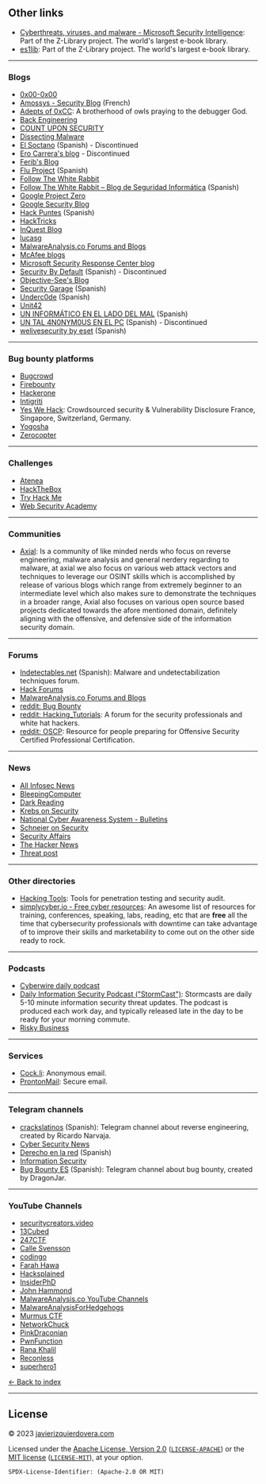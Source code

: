 ## Other links
 * [Cyberthreats, viruses, and malware - Microsoft Security Intelligence](https://www.microsoft.com/en-us/wdsi/threats/): Part of the Z-Library project. The world's largest e-book library.
 * [es1lib](https://es1lib.org/): Part of the Z-Library project. The world's largest e-book library.



---



### Blogs
 * [0x00-0x00](https://0x00-0x00.github.io/)
 * [Amossys  - Security Blog](https://blog.amossys.fr/) (French)
 * [Adepts of 0xCC](https://adepts.of0x.cc/): A brotherhood of owls praying to the debugger God.
 * [Back Engineering](https://back.engineering/)
 * [COUNT UPON SECURITY](https://countuponsecurity.com/)
 * [Dissecting Malware](https://dissectingmalwa.re/)
 * [El Soctano](https://soctano.blogspot.com/) (Spanish) - Discontinued
 * [Ero Carrera's blog](http://blog.dkbza.org/) - Discontinued
 * [Ferib's Blog](https://ferib.dev/portfolio.php?t=Blog+post)
 * [Flu Project](https://www.flu-project.com/) (Spanish)
 * [Follow The White Rabbit](https://fwhibbit.es/en/)
 * [Follow The White Rabbit – Blog de Seguridad Informática](https://fwhibbit.es/) (Spanish)
 * [Google Project Zero](https://googleprojectzero.blogspot.com/)
 * [Google Security Blog](https://security.googleblog.com/)
 * [Hack Puntes](https://hackpuntes.com/) (Spanish)
 * [HackTricks](https://book.hacktricks.xyz/)
 * [InQuest Blog](https://inquest.net/blog)
 * [lucasg](https://lucasg.github.io/)
 * [MalwareAnalysis.co Forums and Blogs](https://malwareanalysis.co/forums/)
 * [McAfee blogs](https://www.mcafee.com/blogs/)
 * [Microsoft Security Response Center blog](https://msrc-blog.microsoft.com/)
 * [Security By Default](http://www.securitybydefault.com/) (Spanish) - Discontinued
 * [Objective-See's Blog](https://objective-see.com/blog.html)
 * [Security Garage](https://security-garage.com/) (Spanish)
 * [Underc0de](https://blog.underc0de.org/) (Spanish)
 * [Unit42](https://unit42.paloaltonetworks.com/)
 * [UN INFORMÁTICO EN EL LADO DEL MAL](https://www.elladodelmal.com/) (Spanish)
 * [UN TAL 4N0NYM0US EN EL PC](http://www.enelpc.com/) (Spanish) - Discontinued
 * [welivesecurity by eset](https://www.welivesecurity.com/la-es/category/analisis-malware/) (Spanish)



---



### Bug bounty platforms
 * [Bugcrowd](https://www.bugcrowd.com/)
 * [Firebounty](https://firebounty.com/)
 * [Hackerone](https://www.hackerone.com/)
 * [Intigriti](https://www.intigriti.com/)
 * [Yes We Hack](https://www.yeswehack.com/): Crowdsourced security & Vulnerability Disclosure France, Singapore, Switzerland, Germany.
 * [Yogosha](https://yogosha.com/)
 * [Zerocopter](https://www.zerocopter.com/)



---



### Challenges
 * [Atenea](https://atenea.ccn-cert.cni.es/)
 * [HackTheBox](https://www.hackthebox.eu/)
 * [Try Hack Me](https://www.tryhackme.com/)
 * [Web Security Academy](https://portswigger.net/web-security)



---



### Communities
 * [Axial](https://ax1al.com/): Is a community of like minded nerds who focus on reverse engineering, malware analysis and general nerdery regarding to malware, at axial we also focus on various web attack vectors and techniques to leverage our OSINT skills which is accomplished by release of various blogs which range from extremely beginner to an intermediate level which also makes sure to demonstrate the techniques in a broader range, Axial also focuses on various open source based projects dedicated towards the afore mentioned domain, definitely aligning with the offensive, and defensive side of the information security domain.



---



### Forums

* [Indetectables.net](https://indetectables.net/index.php) (Spanish): Malware and undetectabilization techniques forum.
* [Hack Forums](https://hackforums.net/)
* [MalwareAnalysis.co Forums and Blogs](https://malwareanalysis.co/forums/)
* [reddit: Bug Bounty](https://www.reddit.com/r/bugbounty/)
* [reddit: Hacking_Tutorials](https://www.reddit.com/r/Hacking_Tutorials/): A forum for the security professionals and white hat hackers.
* [reddit: OSCP](https://www.reddit.com/r/oscp/): Resource for people preparing for Offensive Security Certified Professional Certification.



---



### News
 * [All Infosec News](https://allinfosecnews.com/)
 * [BleepingComputer](https://www.bleepingcomputer.com/news/security/)
 * [Dark Reading](https://www.darkreading.com/)
 * [Krebs on Security](https://krebsonsecurity.com/)
 * [National Cyber Awareness System - Bulletins](https://us-cert.cisa.gov/ncas/bulletins)
 * [Schneier on Security](https://www.schneier.com/)
 * [Security Affairs](https://securityaffairs.co/wordpress/)
 * [The Hacker News](https://thehackernews.com/)
 * [Threat post](https://threatpost.com/)
  


---



### Other directories
 * [Hacking Tools](https://en.kali.tools/all/?category): Tools for penetration testing and security audit.
 * [simplycyber.io - Free cyber resources](https://www.simplycyber.io/free-cyber-resources): An awesome list of resources for training, conferences, speaking, labs, reading, etc that are **free** all the time that cybersecurity professionals with downtime can take advantage of to improve their skills and marketability to come out on the other side ready to rock.



---



### Podcasts
 * [Cyberwire daily podcast](https://thecyberwire.com/podcasts/daily-podcast)
 * [Daily Information Security Podcast ("StormCast")](https://isc.sans.edu/podcast.html): Stormcasts are daily 5-10 minute information security threat updates. The podcast is produced each work day, and typically released late in the day to be ready for your morning commute.
 * [Risky Business](https://risky.biz/)
  


---



### Services
* [Cock.li](https://cock.li/): Anonymous email.
* [ProntonMail](https://protonmail.com/): Secure email.



---



### Telegram channels
 * [crackslatinos](https://t.me/crackslatinos) (Spanish): Telegram channel about reverse engineering, created by Ricardo Narvaja.
 * [Cyber Security News](https://t.me/Cyber_Security_Channel)
 * [Derecho en la red](https://t.me/derechodelared) (Spanish)
 * [Information Security](https://t.me/information_security_channel)
 * [Bug Bounty ES](https://t.me/joinchat/C7UlGUXIDvoES-LMwX1Psw) (Spanish): Telegram channel about bug bounty, created by DragonJar.



---



### YouTube Channels
 * [securitycreators.video](https://securitycreators.video/)
 * [13Cubed](https://www.youtube.com/channel/UCy8ntxFEudOCRZYT1f7ya9Q/videos)
 * [247CTF](https://www.youtube.com/channel/UCtGLeKomT06x3xZ2SZp2l9Q/featured)
 * [Calle Svensson](https://www.youtube.com/channel/UC0WMQTG_-WIWm8eacM8D8QQ/videos)
 * [codingo](https://www.youtube.com/channel/UCUfO02gdMDXgOJWdv_jiLMg/videos)
 * [Farah Hawa](https://www.youtube.com/channel/UCq9IyPMXiwD8yBFHkxmN8zg)
 * [Hacksplained](https://www.youtube.com/channel/UCyv6ItVqQPnlFFi2zLxlzXA/videos)
 * [InsiderPhD](https://www.youtube.com/channel/UCPiN9NPjIer8Do9gUFxKv7A/videos)
 * [John Hammond](https://www.youtube.com/channel/UCVeW9qkBjo3zosnqUbG7CFw/videos)
 * [MalwareAnalysis.co YouTube Channels](https://malwareanalysis.co/community/youtube-channels/)
 * [MalwareAnalysisForHedgehogs](https://www.youtube.com/channel/UCVFXrUwuWxNlm6UNZtBLJ-A/videos)
 * [Murmus CTF](https://www.youtube.com/channel/UCUB9vOGEUpw7IKJRoR4PK-A/videos)
 * [NetworkChuck](https://www.youtube.com/watch?v=6CnDdXVTxhU)
 * [PinkDraconian](https://www.youtube.com/channel/UCmXwpkCXmIKjoRLMsq9I3RA/videos)
 * [PwnFunction](https://www.youtube.com/channel/UCW6MNdOsqv2E9AjQkv9we7A)
 * [Rana Khalil](https://www.youtube.com/channel/UCKaK-XPQAbznwIISC46b1oA/videos)
 * [Reconless](https://www.youtube.com/channel/UCCp25j1Zh9vc_WFm-nB9fhQ/videos)
 * [superhero1](https://www.youtube.com/channel/UCm2SwKmx3Ya1HG5RmHR7SCA)


[<- Back to index](README.md)

---
## License

© 2023 [javierizquierdovera.com](https://javierizquierdovera.com)

Licensed under the [Apache License, Version 2.0](https://www.apache.org/licenses/LICENSE-2.0) ([`LICENSE-APACHE`](LICENSE-APACHE)) or the [MIT license](https://opensource.org/licenses/MIT) ([`LICENSE-MIT`](LICENSE-MIT)), at your option.

`SPDX-License-Identifier: (Apache-2.0 OR MIT)`